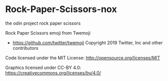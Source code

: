 # Rock-Paper-Scissors-nox
the odin project rock paper scissors

Rock Paper Scissors emoji from Twemoji
- https://github.com/twitter/twemoji
Copyright 2019 Twitter, Inc and other contributors

Code licensed under the MIT License: http://opensource.org/licenses/MIT

Graphics licensed under CC-BY 4.0: https://creativecommons.org/licenses/by/4.0/